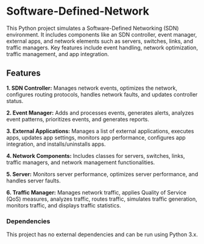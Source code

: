 # Software-Defined-Network
This Python project simulates a Software-Defined Networking (SDN) environment. It includes components like an SDN controller, event manager, external apps, and network elements such as servers, switches, links, and traffic managers. Key features include event handling, network optimization, traffic management, and app integration.

## Features

**1. SDN Controller:** Manages network events, optimizes the network, configures routing protocols, handles network faults, and updates controller status.

**2. Event Manager:** Adds and processes events, generates alerts, analyzes event patterns, prioritizes events, and generates reports.

**3. External Applications:** Manages a list of external applications, executes apps, updates app settings, monitors app performance, configures app integration, and installs/uninstalls apps.

**4. Network Components:** Includes classes for servers, switches, links, traffic managers, and network management functionalities.

**5. Server:** Monitors server performance, optimizes server performance, and handles server faults.

**6. Traffic Manager:** Manages network traffic, applies Quality of Service (QoS) measures, analyzes traffic, routes traffic, simulates traffic generation, monitors traffic, and displays traffic statistics.

### Dependencies
This project has no external dependencies and can be run using Python 3.x.

